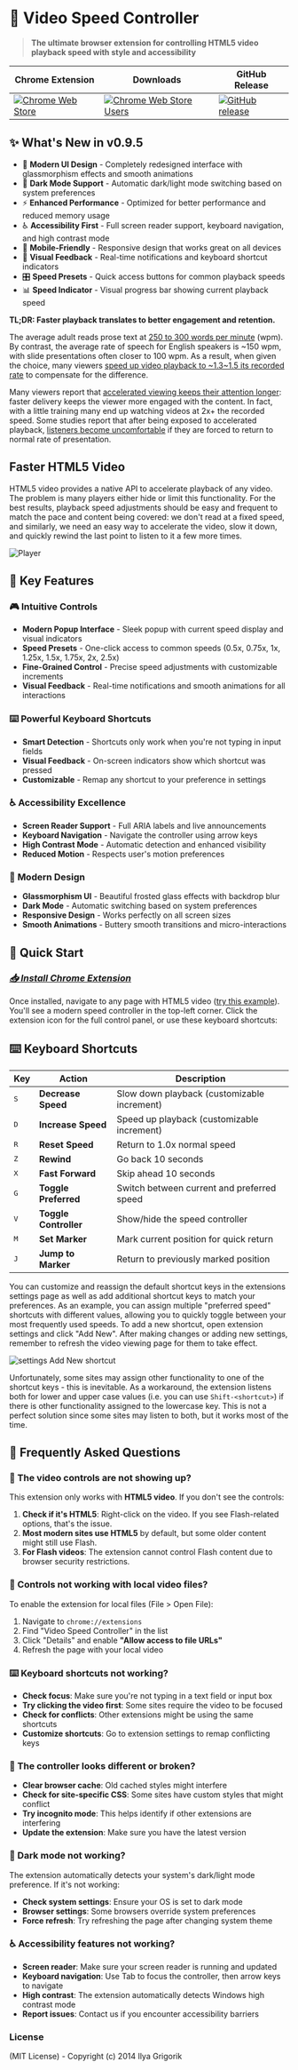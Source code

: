 # 🚀 Video Speed Controller

> **The ultimate browser extension for controlling HTML5 video playback speed with style and accessibility**

| Chrome Extension                                                       | Downloads                                                                        | GitHub Release                                                 |
|------------------------------------------------------------------------|----------------------------------------------------------------------------------|----------------------------------------------------------------|
| [![Chrome Web Store][chrome-web-store-version]][chrome-web-store-link] | [![Chrome Web Store Users][chrome-web-store-users-badge]][chrome-web-store-link] | [![GitHub release][github-release-badge]][github-release-link] |

<!-- Badges -->
[chrome-web-store-version]: https://img.shields.io/chrome-web-store/v/nffaoalbilbmmfgbnbgppjihopabppdk?label=Chrome%20Web%20Store
[chrome-web-store-users-badge]: https://img.shields.io/chrome-web-store/users/nffaoalbilbmmfgbnbgppjihopabppdk
[github-release-badge]: https://img.shields.io/github/v/release/igrigorik/videospeed

<!-- Links -->
[chrome-web-store-link]: https://chrome.google.com/webstore/detail/poe2-trade-butler/nffaoalbilbmmfgbnbgppjihopabppdk
[github-release-link]: https://github.com/igrigorik/videospeed/releases

## ✨ What's New in v0.9.5

- 🎨 **Modern UI Design** - Completely redesigned interface with glassmorphism effects and smooth animations
- 🌙 **Dark Mode Support** - Automatic dark/light mode switching based on system preferences
- ⚡ **Enhanced Performance** - Optimized for better performance and reduced memory usage
- ♿ **Accessibility First** - Full screen reader support, keyboard navigation, and high contrast mode
- 📱 **Mobile-Friendly** - Responsive design that works great on all devices
- 🎯 **Visual Feedback** - Real-time notifications and keyboard shortcut indicators
- 🎛️ **Speed Presets** - Quick access buttons for common playback speeds
- 📊 **Speed Indicator** - Visual progress bar showing current playback speed

**TL;DR: Faster playback translates to better engagement and retention.**

The average adult reads prose text at
[250 to 300 words per minute](http://www.paperbecause.com/PIOP/files/f7/f7bb6bc5-2c4a-466f-9ae7-b483a2c0dca4.pdf)
(wpm). By contrast, the average rate of speech for English speakers is ~150 wpm,
with slide presentations often closer to 100 wpm. As a result, when given the
choice, many viewers
[speed up video playback to ~1.3\~1.5 its recorded rate](http://research.microsoft.com/en-us/um/redmond/groups/coet/compression/chi99/paper.pdf)
to compensate for the difference.

Many viewers report that
[accelerated viewing keeps their attention longer](http://www.enounce.com/docs/BYUPaper020319.pdf):
faster delivery keeps the viewer more engaged with the content. In fact, with a
little training many end up watching videos at 2x+ the recorded speed. Some
studies report that after being exposed to accelerated playback,
[listeners become uncomfortable](http://alumni.media.mit.edu/~barons/html/avios92.html#beasleyalteredspeech)
if they are forced to return to normal rate of presentation.

## Faster HTML5 Video

HTML5 video provides a native API to accelerate playback of any video. The
problem is many players either hide or limit this functionality. For the best
results, playback speed adjustments should be easy and frequent to match the pace
and content being covered: we don't read at a fixed speed, and similarly, we
need an easy way to accelerate the video, slow it down, and quickly rewind the
last point to listen to it a few more times.

![Player](https://cloud.githubusercontent.com/assets/2400185/24076745/5723e6ae-0c41-11e7-820c-1d8e814a2888.png)

## 🎯 Key Features

### 🎮 **Intuitive Controls**
- **Modern Popup Interface** - Sleek popup with current speed display and visual indicators
- **Speed Presets** - One-click access to common speeds (0.5x, 0.75x, 1x, 1.25x, 1.5x, 1.75x, 2x, 2.5x)
- **Fine-Grained Control** - Precise speed adjustments with customizable increments
- **Visual Feedback** - Real-time notifications and smooth animations for all interactions

### ⌨️ **Powerful Keyboard Shortcuts**
- **Smart Detection** - Shortcuts only work when you're not typing in input fields
- **Visual Feedback** - On-screen indicators show which shortcut was pressed
- **Customizable** - Remap any shortcut to your preference in settings

### ♿ **Accessibility Excellence**
- **Screen Reader Support** - Full ARIA labels and live announcements
- **Keyboard Navigation** - Navigate the controller using arrow keys
- **High Contrast Mode** - Automatic detection and enhanced visibility
- **Reduced Motion** - Respects user's motion preferences

### 🎨 **Modern Design**
- **Glassmorphism UI** - Beautiful frosted glass effects with backdrop blur
- **Dark Mode** - Automatic switching based on system preferences
- **Responsive Design** - Works perfectly on all screen sizes
- **Smooth Animations** - Buttery smooth transitions and micro-interactions

## 🚀 Quick Start

### _[📥 Install Chrome Extension](https://chrome.google.com/webstore/detail/video-speed-controller/nffaoalbilbmmfgbnbgppjihopabppdk)_

Once installed, navigate to any page with HTML5 video ([try this example](http://www.youtube.com/watch?v=E9FxNzv1Tr8)). You'll see a modern speed controller in the top-left corner. Click the extension icon for the full control panel, or use these keyboard shortcuts:

## ⌨️ Keyboard Shortcuts

| Key | Action | Description |
|-----|--------|-------------|
| <kbd>S</kbd> | **Decrease Speed** | Slow down playback (customizable increment) |
| <kbd>D</kbd> | **Increase Speed** | Speed up playback (customizable increment) |
| <kbd>R</kbd> | **Reset Speed** | Return to 1.0x normal speed |
| <kbd>Z</kbd> | **Rewind** | Go back 10 seconds |
| <kbd>X</kbd> | **Fast Forward** | Skip ahead 10 seconds |
| <kbd>G</kbd> | **Toggle Preferred** | Switch between current and preferred speed |
| <kbd>V</kbd> | **Toggle Controller** | Show/hide the speed controller |
| <kbd>M</kbd> | **Set Marker** | Mark current position for quick return |
| <kbd>J</kbd> | **Jump to Marker** | Return to previously marked position |

You can customize and reassign the default shortcut keys in the extensions
settings page as well as add additional shortcut keys to match your
preferences. As an example, you can assign multiple "preferred speed" shortcuts with different values, allowing you to quickly toggle between your most frequently used speeds. To add a new shortcut, open extension settings
and click "Add New".
After making changes or adding new settings, remember to refresh the video viewing page for them to take effect.

![settings Add New shortcut](https://user-images.githubusercontent.com/121805/50726471-50242200-1172-11e9-902f-0e5958387617.jpg)

Unfortunately, some sites may assign other functionality to one of the shortcut keys - this is inevitable. As a workaround, the extension
listens both for lower and upper case values (i.e. you can use
`Shift-<shortcut>`) if there is other functionality assigned to the lowercase
key. This is not a perfect solution since some sites may listen to both, but it works
most of the time.

## 🤔 Frequently Asked Questions

### **🎥 The video controls are not showing up?**

This extension only works with **HTML5 video**. If you don't see the controls:

1. **Check if it's HTML5**: Right-click on the video. If you see Flash-related options, that's the issue.
2. **Most modern sites use HTML5** by default, but some older content might still use Flash.
3. **For Flash videos**: The extension cannot control Flash content due to browser security restrictions.

### **📁 Controls not working with local video files?**

To enable the extension for local files (File > Open File):

1. Navigate to `chrome://extensions`
2. Find "Video Speed Controller" in the list
3. Click "Details" and enable **"Allow access to file URLs"**
4. Refresh the page with your local video

### **⌨️ Keyboard shortcuts not working?**

- **Check focus**: Make sure you're not typing in a text field or input box
- **Try clicking the video first**: Some sites require the video to be focused
- **Check for conflicts**: Other extensions might be using the same shortcuts
- **Customize shortcuts**: Go to extension settings to remap conflicting keys

### **🎨 The controller looks different or broken?**

- **Clear browser cache**: Old cached styles might interfere
- **Check for site-specific CSS**: Some sites have custom styles that might conflict
- **Try incognito mode**: This helps identify if other extensions are interfering
- **Update the extension**: Make sure you have the latest version

### **🌙 Dark mode not working?**

The extension automatically detects your system's dark/light mode preference. If it's not working:

- **Check system settings**: Ensure your OS is set to dark mode
- **Browser settings**: Some browsers override system preferences
- **Force refresh**: Try refreshing the page after changing system theme

### **♿ Accessibility features not working?**

- **Screen reader**: Make sure your screen reader is running and updated
- **Keyboard navigation**: Use Tab to focus the controller, then arrow keys to navigate
- **High contrast**: The extension automatically detects Windows high contrast mode
- **Report issues**: Contact us if you encounter accessibility barriers

### License

(MIT License) - Copyright (c) 2014 Ilya Grigorik
